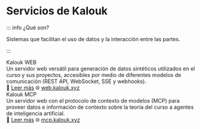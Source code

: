 # Servicios de Kalouk

::: info ¿Qué son?

Sistemas que facilitan el uso de datos y la interacción entre las partes.

:::

<div class="grid grid-cols-1 sm:grid-cols-2 gap-4">
  <div class="cell">
    <div class="cell-header">
      <div class="cell-title">Kalouk WEB</div>
    </div>
    <div class="cell-content">Un servidor web versátil para generación de datos sintéticos utilizados en el curso y sus proyectos, accesibles por medio de diferentes modelos de comunicación (REST API, WebSocket, SSE y webhooks).</div>
    <div class="cell-footer">📖 <a href="/resultados/servicios/kalouk-web">Leer más</a> 🌐 <a href="https://web.kalouk.xyz/" target="_blank">web.kalouk.xyz</a></div>
  </div>
  <div class="cell">
    <div class="cell-header">
      <div class="cell-title">Kalouk MCP</div>
    </div>
    <div class="cell-content">Un servidor web con el protocolo de contexto de modelos (MCP) para proveer datos e información de contexto sobre la teoría del curso a agentes de inteligencia artificial.</div>
    <div class="cell-footer">📖 <a href="/resultados/servicios/kalouk-mcp">Leer más</a> 🌐 <a href="https://mcp.kalouk.xyz/" target="_blank">mcp.kalouk.xyz</a></div>
  </div>
</div>
